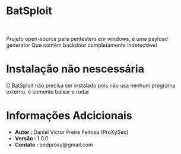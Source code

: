 # BatSploit
<br>
<p>Projeto open-source para pentesters em windows, é uma payload generator
Que contém backdoor completamente indetectável</p>

# Instalação não nescessária
<p>O BatSploit não precisa ser instalado pois não usa nenhum programa externo, é somente baixar e rodar</p>

# Informações Adcicionais
<ul>
<li><b>Autor : </b> Daniel Victor Freire Feitosa (ProXySec)</li>
<li><b>Versão : </b> 1.0.0</li>
<li><b>Contato : </b> ondproxy@gmail.com</li>

